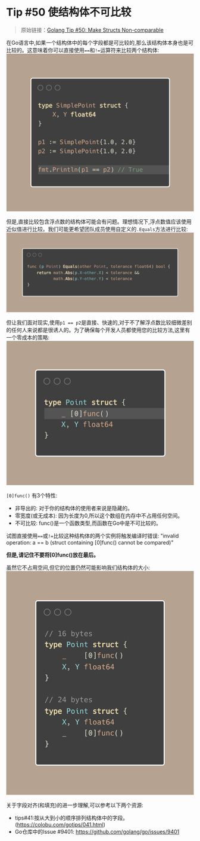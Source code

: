 #  Tip #50 使结构体不可比较

>  原始链接：[Golang Tip #50: Make Structs Non-comparable](https://twitter.com/func25/status/1768621711929311620)
>

在Go语言中,如果一个结构体中的每个字段都是可比较的,那么该结构体本身也是可比较的。这意味着你可以直接使用`==`和`!=`运算符来比较两个结构体:
![](./images/050/1.png)

但是,直接比较包含浮点数的结构体可能会有问题。理想情况下,浮点数值应该使用近似值进行比较。我们可能更希望团队成员使用自定义的`.Equals`方法进行比较:
![](./images/050/2.png)

但让我们面对现实,使用`p1 == p2`是直接、快速的,对于不了解浮点数比较细微差别的任何人来说都是很诱人的。为了确保每个开发人员都使用您的比较方法,这里有一个零成本的策略:
![](./images/050/3.jpeg)

`[0]func()` 有3个特性:
- 非导出的: 对于你的结构体的使用者来说是隐藏的。
- 零宽度(或无成本): 因为长度为0,所以这个数组在内存中不占用任何空间。
- 不可比较: func()是一个函数类型,而函数在Go中是不可比较的。

试图直接使用`==`或`!=`比较这种结构体的两个实例将触发编译时错误:
"invalid operation: a == b (struct containing [0]func() cannot be compared)"

**但是,请记住不要将[0]func()放在最后。**

虽然它不占用空间,但它的位置仍然可能影响我们结构体的大小:
![](./images/050/4.png)

关于字段对齐(和填充)的进一步理解,可以参考以下两个资源:
- tips#41:按从大到小的顺序排列结构体中的字段。(https://colobu.com/gotips/041.html)
- Go仓库中的Issue #9401: https://github.com/golang/go/issues/9401
